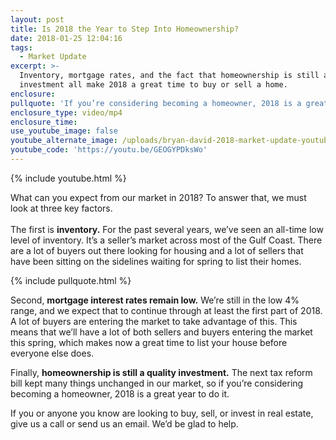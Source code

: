 ```yaml
---
layout: post
title: Is 2018 the Year to Step Into Homeownership?
date: 2018-01-25 12:04:16
tags:
  - Market Update
excerpt: >-
  Inventory, mortgage rates, and the fact that homeownership is still a quality
  investment all make 2018 a great time to buy or sell a home.
enclosure:
pullquote: 'If you’re considering becoming a homeowner, 2018 is a great year to do it.'
enclosure_type: video/mp4
enclosure_time:
use_youtube_image: false
youtube_alternate_image: /uploads/bryan-david-2018-market-update-youtube.jpg
youtube_code: 'https://youtu.be/GEOGYPDksWo'
---
```



{% include youtube.html %}

What can you expect from our market in 2018? To answer that, we must look at three key factors.<br><br>The first is **inventory.** For the past several years, we’ve seen an all-time low level of inventory. It’s a seller’s market across most of the Gulf Coast. There are a lot of buyers out there looking for housing and a lot of sellers that have been sitting on the sidelines waiting for spring to list their homes.

{% include pullquote.html %}

Second, **mortgage interest rates remain low.** We’re still in the low 4% range, and we expect that to continue through at least the first part of 2018. A lot of buyers are entering the market to take advantage of this. This means that we’ll have a lot of both sellers and buyers entering the market this spring, which makes now a great time to list your house before everyone else does.

Finally, **homeownership is still a quality investment.** The next tax reform bill kept many things unchanged in our market, so if you’re considering becoming a homeowner, 2018 is a great year to do it.

If you or anyone you know are looking to buy, sell, or invest in real estate, give us a call or send us an email. We’d be glad to help.